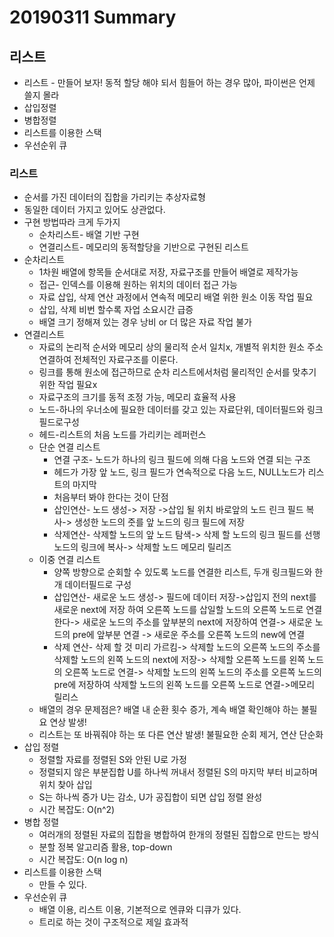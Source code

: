 # 20190311 Summary

## 리스트

* 리스트 - 만들어 보자! 동적 할당 해야 되서 힘들어 하는 경우 많아, 파이썬은 언제 쓸지 몰라
* 삽입정렬
* 병합정렬
* 리스트를 이용한 스택
* 우선순위 큐

### 리스트

* 순서를 가진 데이터의 집합을 가리키는 추상자료형
* 동일한 데이터 가지고 있어도 상관없다.
* 구현 방법따라 크게 두가지
  * 순차리스트- 배열 기반 구현
  * 연결리스트- 메모리의 동적할당을 기반으로 구현된 리스트
* 순차리스트
  * 1차원 배열에 항목들 순서대로 저장, 자료구조를 만들어 배열로 제작가능
  * 접근- 인덱스를 이용해 원하는 위치의 데이터 접근 가능
  * 자료 삽입, 삭제 연산 과정에서 연속적 메모리 배열 위한 원소 이동 작업 필요
  * 삽입, 삭제 비번 할수록 자업 소요시간 급증
  * 배열 크기 정해져 있는 경우 낭비 or 더 많은 자료 작업 불가
* 연결리스트
  * 자료의 논리적 순서와 메모리 상의 물리적 순서 일치x, 개별적 위치한 원소 주소연결하여 전체적인 자료구조를 이룬다.
  * 링크를 통해 원소에 접근하므로 순차 리스트에서처럼 물리적인 순서를 맞추기 위한 작업 필요x
  * 자료구조의 크기를 동적 조정 가능, 메모리 효율적 사용
  * 노드-하나의 우너소에 필요한 데이터를 갖고 있는 자료단위, 데이터필드와 링크 필드로구성
  * 헤드-리스트의 처음 노드를 가리키는 레퍼런스
  * 단순 연결 리스트
    * 연결 구조- 노드가 하나의 링크 필드에 의해 다음 노드와 연결 되는 구조
    * 헤드가 가장 앞 노드, 링크 필드가 연속적으로 다음 노드, NULL노드가 리스트의 마지막
    * 처음부터 봐야 한다는 것이 단점
    * 삽인연산- 노드 생성-> 저장 ->삽입 될 위치 바로앞의 노드 린크 필드 복사-> 생성한 노드의 줏를 앞 노드의 링크 필드에 저장
    * 삭제연산- 삭제할 노드의 앞 노드 탐색-> 삭제 할 노드의 링크 필드를 선행 노드의 링크에 복사-> 삭제할 노드 메모리 릴리즈
  * 이중 연결 리스트
    * 양쪽 방향으로 순회할 수 있도록 노드를 연결한 리스트, 두개 링크필드와 한개 데이터필드로 구성
    * 삽입연산- 새로운 노드 생성-> 필드에 데이터 저장->삽입지 전의 next를 새로운 next에 저장 하여 오른쪽 노드를 삽일할 노드의 오른쪽 노드로 연결한다-> 새로운 노드의 주소를 앞부분의 next에 저장하여 연결-> 새로운 노드의 pre에 앞부분 연결 -> 새로운 주소를 오른쪽 노드의 new에 연결
    * 삭제 연산- 삭제 할 것 미리 가르킴-> 삭제할 노드의 오른쪽 노드의 주소를 삭제할 노드의 왼쪽 노드의 next에 저장-> 삭제할 오른쪽 노드를 왼쪽 노드의 오른쪽 노드로 연결-> 삭제할 노드의 왼쪽 노드의 주소를 오른쪽 노드의 pre에 저장하여 삭제할 노드의 왼쪽 노드를 오른쪽 노드로 연결->메모리 릴리스
  * 배열의 경우 문제점은? 배열 내 순환 횟수 증가, 계속 배열 확인해야 하는 불필요 연상 발생!
  * 리스트는 또 바꿔줘야 하는 또 다른 연산 발생! 불필요한 순회 제거, 연산 단순화
* 삽입 정렬
  * 정렬할 자료를 정렬된 S와 안된 U로 가정
  * 정렬되지 않은 부분집합 U를 하나씩 꺼내서 정렬된 S의 마지막 부터 비교하며 위치 찾아 삽입
  * S는 하나씩 증가 U는 감소, U가 공집합이 되면 삽입 정렬 완성
  * 시간 복잡도: O(n^2)
* 병합 정렬
  * 여러개의 정렬된 자료의 집합을 병합하여 한개의 정렬된 집합으로 만드는 방식
  * 분할 정복 알고리즘 활용, top-down
  * 시간 복잡도: O(n log n)
* 리스트를 이용한 스택
  * 만들 수 있다.
* 우선순위 큐
  * 배열 이용, 리스트 이용, 기본적으로 엔큐와 디큐가 있다.
  * 트리로 하는 것이 구조적으로 제일 효과적